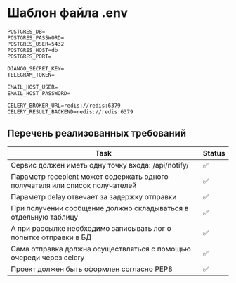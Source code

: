 <H1> Шаблон файла .env</H1>

```text 
POSTGRES_DB=
POSTGRES_PASSWORD=
POSTGRES_USER=5432
POSTGRES_HOST=db
POSTGRES_PORT=

DJANGO_SECRET_KEY=
TELEGRAM_TOKEN=

EMAIL_HOST_USER=
EMAIL_HOST_PASSWORD=

CELERY_BROKER_URL=redis://redis:6379
CELERY_RESULT_BACKEND=redis://redis:6379
 ```

## Перечень реализованных требований

| Task                                                                        | Status |
|-----------------------------------------------------------------------------|--------|
| Сервис должен иметь одну точку входа: /api/notify/                          | ✅      |
| Параметр recepient может содержать одного получателя или список получателей | ✅      |
| Параметр delay отвечает за задержку отправки                                | ✅      |
| При получении сообщение должно складываться в отдельную таблицу             | ✅      |
| А при рассылке необходимо записывать лог о попытке отправки в БД            | ✅      |
| Сама отправка должна осуществляться с помощью очереди через celery          | ✅      |
| Проект должен быть оформлен согласно PEP8                                   | ✅      |

